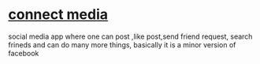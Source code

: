 
<a href="https://connect-media.netlify.app/"><h1>connect media</h1></a>
social media app where one can post ,like post,send friend request, search frineds and can do many more things, basically it is a minor version of facebook 
